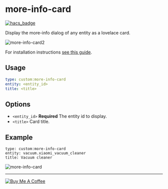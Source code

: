 more-info-card
==============

[![hacs_badge](https://img.shields.io/badge/HACS-Default-orange.svg)](https://github.com/custom-components/hacs)

Display the more-info dialog of any entity as a lovelace card.

![more-info-card2](https://user-images.githubusercontent.com/1299821/55866774-56ff6e00-5b81-11e9-857d-e3a6edc17020.jpg)

For installation instructions [see this guide](https://github.com/thomasloven/hass-config/wiki/Lovelace-Plugins).

## Usage
```yaml
type: custom:more-info-card
entity: <entity_id>
title: <title>
```

## Options
- `<entity_id>` **Required** The entity id to display.
- `<title>` Card title.

## Example
```
type: custom:more-info-card
entity: vacuum.xiaomi_vacuum_cleaner
title: Vacuum cleaner
```

![more-info-card](https://user-images.githubusercontent.com/1299821/55860664-10a41200-5b75-11e9-9729-5b740e27c467.jpg)

---
<a href="https://www.buymeacoffee.com/uqD6KHCdJ" target="_blank"><img src="https://www.buymeacoffee.com/assets/img/custom_images/white_img.png" alt="Buy Me A Coffee" style="height: auto !important;width: auto !important;" ></a>
